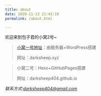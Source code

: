 ```yaml
---
title: about
date: 2020-11-13 21:43:19
permalink: /about.html

---
```


欢迎来到包子君的小窝2号~

> [小窝一号地址](https://darksheep.xyz)：由服务器+WordPress搭建
>
> 网址：darksheep.xyz

>小窝二号：Hexo+GitHubPages搭建
>
>网址：darksheep404.github.io

<i>联系方式:darksheep404@gmail.com<i>